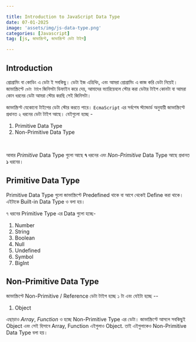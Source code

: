 ```yaml
---

title: Introduction to JavaScript Data Type
date: 07-01-2025
image: 'assets/img/js-data-type.png'
categories: [Javascript]
tag: [js, জাভাস্ক্রিপ্ট, জাভাস্ক্রিপ্ট ডেটা টাইপ]

---
```


## Introduction
প্রোগ্রামিং বা কোডিং এ ডেটা ই সবকিছু। ডেটা ইজ এভ্রিথিং, এবং আমরা প্রোগ্রামিং এ কাজ করি ডেটা নিয়েই। জাভাস্ক্রিপ্টে `ডেটা টাইপ` জিনিসটা ডিফাইন করে দেয়, আমাদের ভ্যারিয়েবলে স্টোর করা ডেটার টাইপ কোনটা বা আমরা কোন ধরনের ডেটা আমরা স্টোর করছি সেই জিনিসটা। <br>

জাভাস্ক্রিপ্ট যেকোনো টাইপের ডেটা স্টোর করতে পারে। `EcmaScript` এর সর্বশেষ স্ট্যান্ডার্ড অনুযায়ী জাভাস্ক্রিপ্টে প্রধানত ২ ধরনের ডেটা টাইপ আছে। যেইগুলো হচ্ছে - <br>
1. Primitive Data Type
2. Non-Primitive Data Type
<br>

আবার *Primitive* Data Type গুলো আছে **৭** ধরনের এবং *Non-Primitive* Data Type আছে প্রধানত **১** ধরনের। <br>

## Primitive Data Type
Primitive Data Type গুলো জাভাস্ক্রিপ্টে Predefined থাকে বা আগে থেকেই Define করা থাকে। এইটাকে Built-in Data Type ও বলা হয়। <br>

৭ ধরনের Primitive Type এর Data গুলো হচ্ছে- <br>


 1. Number
 2. String
 3. Boolean
 4. Null
 5. Undefined
 6. Symbol
 7. BigInt


## Non-Primitive Data Type

জাভাস্ক্রিপ্টে Non-Primitive / Reference ডেটা টাইপ হচ্ছে ১ টা এবং যেইটা হচ্ছে --

1. Object

এছাড়াও *Array*, *Function* ও হচ্ছে Non-Primitive Type এর ডেটা। 
জাভাস্ক্রিপ্টে আসলে সবকিছুই Object এবং সেই হিসাবে Array, Function এইগুলাও Object. 
তাই এইগুলাকেও Non-Primitive Data Type বলা হয়।


